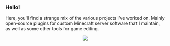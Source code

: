 ### Hello!

Here, you'll find a strange mix of the various projects I've worked on. Mainly open-source plugins for custom Minecraft server software that I maintain, as well as some other tools for game editing.

<p align="center"><a href="https://github.com/anuraghazra/github-readme-stats"><img src="https://github-readme-stats.vercel.app/api?username=WiIIiam278&theme=tokyonight"></a></p>
